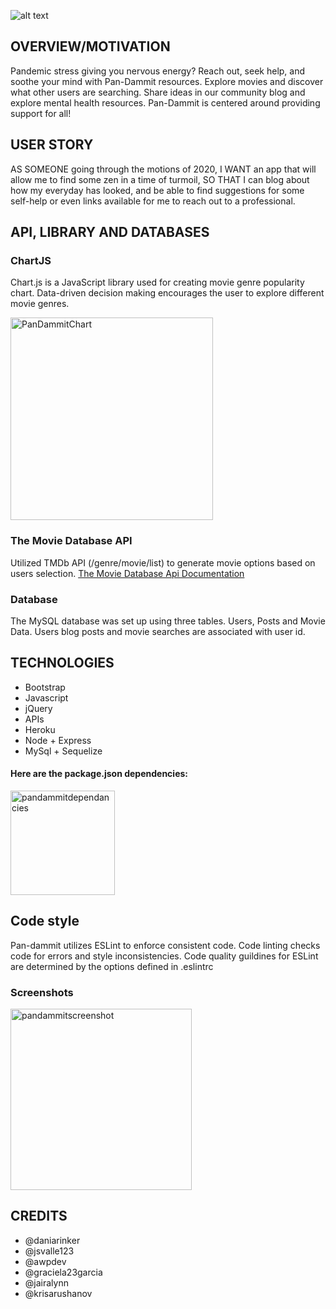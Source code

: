 ![alt text][logo]

[logo]: https://github.com/graciela23garcia/Pan-dammit/blob/main/public/assets/logos/pandammit_logo_text.png "Logo"

## OVERVIEW/MOTIVATION

Pandemic stress giving you nervous energy? Reach out, seek help, and soothe your mind with Pan-Dammit  resources. Explore movies and discover what other users are searching. Share ideas in our community blog and explore mental health resources. Pan-Dammit is centered around providing support for all!

## USER STORY

AS SOMEONE going through the motions of 2020, 
I WANT an app that will allow me to find some zen in a time of turmoil,
SO THAT I can blog about how my everyday has looked, and be able to find suggestions for some self-help or even links available for me to reach out to a professional.


## API, LIBRARY AND DATABASES
### ChartJS
Chart.js is a JavaScript library used for creating movie genre popularity chart. Data-driven decision making  encourages the user to explore different movie genres.

<img width="324" alt="PanDammitChart" src="https://user-images.githubusercontent.com/70172286/102854682-decdf000-43d7-11eb-8f2b-fa1d71a731ca.PNG">


### The Movie Database API
Utilized TMDb API (/genre/movie/list) to generate movie options based on users selection. [The Movie Database Api Documentation](https://www.themoviedb.org/documentation/api?language=en-US)
### Database
The MySQL database was set up using three tables. Users, Posts and Movie Data. Users blog posts and movie searches are associated with user id.  
## TECHNOLOGIES
* Bootstrap
* Javascript
* jQuery
* APIs 
* Heroku
* Node + Express
* MySql + Sequelize 
#### Here are the package.json dependencies:
<img width="167" alt="pandammitdependancies" src="https://user-images.githubusercontent.com/70172286/102854851-408e5a00-43d8-11eb-9394-910c64285a92.PNG">

## Code style
Pan-dammit utilizes ESLint to enforce consistent code. Code linting checks code for errors and style inconsistencies. Code quality guildines for ESLint are determined by the options defined in .eslintrc

### Screenshots 

<img width="290" alt="pandammitscreenshot" src="https://user-images.githubusercontent.com/70172286/102855101-d3c78f80-43d8-11eb-93ed-a4a337086d80.PNG">


## CREDITS
* @daniarinker
* @jsvalle123
* @awpdev
* @graciela23garcia
* @jairalynn
* @krisarushanov
<!-- read me layout below
## Pan-dammit
A little info about your project and/ or overview that explains **what** the project is about.

## Motivation
A short description of the motivation behind the creation and maintenance of the project. This should explain **why** the project exists.

## Build status
Build status of continus integration i.e. travis, appveyor etc. Ex. - 

[![Build Status](https://travis-ci.org/akashnimare/foco.svg?branch=master)](https://travis-ci.org/akashnimare/foco)
[![Windows Build Status](https://ci.appveyor.com/api/projects/status/github/akashnimare/foco?branch=master&svg=true)](https://ci.appveyor.com/project/akashnimare/foco/branch/master)

## Code style
If you're using any code style like xo, standard etc. That will help others while contributing to your project. Ex. -

[![js-standard-style](https://img.shields.io/badge/code%20style-standard-brightgreen.svg?style=flat)](https://github.com/feross/standard)
 
## Screenshots
Include logo/demo screenshot etc.

## Tech/framework used
Ex. -

<b>Built with</b>
- [Electron](https://electron.atom.io)

## Features
What makes your project stand out?

## Code Example
Show what the library does as concisely as possible, developers should be able to figure out **how** your project solves their problem by looking at the code example. Make sure the API you are showing off is obvious, and that your code is short and concise.

## Installation
Provide step by step series of examples and explanations about how to get a development env running.

## API Reference

Depending on the size of the project, if it is small and simple enough the reference docs can be added to the README. For medium size to larger projects it is important to at least provide a link to where the API reference docs live.

## Tests
Describe and show how to run the tests with code examples.

## How to use?
If people like your project they’ll want to learn how they can use it. To do so include step by step guide to use your project.

## Contribute

Let people know how they can contribute into your project. A [contributing guideline](https://github.com/zulip/zulip-electron/blob/master/CONTRIBUTING.md) will be a big plus.

## Credits
Give proper credits. This could be a link to any repo which inspired you to build this project, any blogposts or links to people who contrbuted in this project. 

#### Anything else that seems useful

## License
A short snippet describing the license (MIT, Apache etc)

MIT © [Yourname]()
 -->
